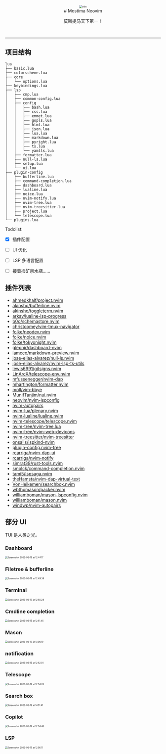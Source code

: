 <style>
  .text {
    font-size: 40px
  }
</style>


<div align="center">
  <img src="http://magenta-note-1305707521.coscd.myqcloud.com/vim.png" alt="vim" style="zoom:60%;" />
  <br>
    # Mostima Neovim
  <br>
  <p style=text>莫斯提马天下第一！</p>
  <br>
</div>

***



## 项目结构

```shell
lua
├── basic.lua
├── colorscheme.lua
├── core
│   └── options.lua
├── keybindings.lua
├── lsp
│   ├── cmp.lua
│   ├── common-config.lua
│   ├── config
│   │   ├── bash.lua
│   │   ├── css.lua
│   │   ├── emmet.lua
│   │   ├── gopls.lua
│   │   ├── html.lua
│   │   ├── json.lua
│   │   ├── lua.lua
│   │   ├── markdown.lua
│   │   ├── pyright.lua
│   │   ├── ts.lua
│   │   └── yamlls.lua
│   ├── formatter.lua
│   ├── null-ls.lua
│   ├── setup.lua
│   └── ui.lua
├── plugin-config
│   ├── bufferline.lua
│   ├── command-completion.lua
│   ├── dashboard.lua
│   ├── lualine.lua
│   ├── noice.lua
│   ├── nvim-notify.lua
│   ├── nvim-tree.lua
│   ├── nvim-treesitter.lua
│   ├── project.lua
│   └── telescope.lua
└── plugins.lua
```

Todolist: 

* [x] 插件配置
* [ ] UI 优化
* [ ] LSP 多语言配置

* [ ] 接着捡矿泉水瓶......



## 插件列表

+ [ahmedkhalf/project.nvim](https://github.com/ahmedkhalf/project.nvim)
+ [akinsho/bufferline.nvim](https://github.com/akinsho/bufferline.nvim)
+ [akinsho/toggleterm.nvim](https://github.com/akinsho/toggleterm.nvim)
+ [arkav/lualine-lsp-progress](https://github.com/arkav/lualine-lsp-progress)
+ [b0o/schemastore.nvim](https://github.com/b0o/schemastore.nvim)
+ [christoomey/vim-tmux-navigator](https://github.com/christoomey/vim-tmux-navigator)
+ [folke/neodev.nvim](https://github.com/folke/neodev.nvim)
+ [folke/noice.nvim](https://github.com/folke/noice.nvim)
+ [folke/tokyonight.nvim](https://github.com/folke/tokyonight.nvim)
+ [glepnir/dashboard-nvim](https://github.com/glepnir/dashboard-nvim)
+ [iamcco/markdown-preview.nvim](https://github.com/iamcco/markdown-preview.nvim)
+ [jose-elias-alvarez/null-ls.nvim](https://github.com/jose-elias-alvarez/null-ls.nvim)
+ [jose-elias-alvarez/nvim-lsp-ts-utils](https://github.com/jose-elias-alvarez/nvim-lsp-ts-utils)
+ [lewis6991/gitsigns.nvim](https://github.com/lewis6991/gitsigns.nvim)
+ [LinArcX/telescope-env.nvim](https://github.com/LinArcX/telescope-env.nvim)
+ [mfussenegger/nvim-dap](https://github.com/mfussenegger/nvim-dap)
+ [mhartington/formatter.nvim](https://github.com/mhartington/formatter.nvim)
+ [moll/vim-bbye](https://github.com/moll/vim-bbye)
+ [MunifTanjim/nui.nvim](https://github.com/MunifTanjim/nui.nvim)
+ [neovim/nvim-lspconfig](https://github.com/neovim/nvim-lspconfig)
+ [nvim-autopairs](https://github.com/nvim-autopairs)
+ [nvim-lua/plenary.nvim](https://github.com/nvim-lua/plenary.nvim)
+ [nvim-lualine/lualine.nvim](https://github.com/nvim-lualine/lualine.nvim)
+ [nvim-telescope/telescope.nvim](https://github.com/nvim-telescope/telescope.nvim)
+ [nvim-tree/nvim-tree.lua](https://github.com/nvim-tree/nvim-tree.lua)
+ [nvim-tree/nvim-web-devicons](https://github.com/nvim-tree/nvim-web-devicons)
+ [nvim-treesitter/nvim-treesitter](https://github.com/nvim-treesitter/nvim-treesitter)
+ [onsails/lspkind-nvim](https://github.com/onsails/lspkind-nvim)
+ [plugin-config.nvim-tree](https://github.com/plugin-config.nvim-tree)
+ [rcarriga/nvim-dap-ui](https://github.com/rcarriga/nvim-dap-ui)
+ [rcarriga/nvim-notify](https://github.com/rcarriga/nvim-notify)
+ [simrat39/rust-tools.nvim](https://github.com/simrat39/rust-tools.nvim)
+ [smolck/command-completion.nvim](https://github.com/smolck/command-completion.nvim)
+ [tami5/lspsaga.nvim](https://github.com/tami5/lspsaga.nvim)
+ [theHamsta/nvim-dap-virtual-text](https://github.com/theHamsta/nvim-dap-virtual-text)
+ [VonHeikemen/searchbox.nvim](https://github.com/VonHeikemen/searchbox.nvim)
+ [wbthomason/packer.nvim](https://github.com/wbthomason/packer.nvim)
+ [williamboman/mason-lspconfig.nvim](https://github.com/williamboman/mason-lspconfig.nvim)
+ [williamboman/mason.nvim](https://github.com/williamboman/mason.nvim)
+ [windwp/nvim-autopairs](https://github.com/windwp/nvim-autopairs)



## 部分 UI

TUI 是人类之光。

### Dashboard

<img src="http://magenta-note-1305707521.coscd.myqcloud.com/Screenshot%202023-06-19%20at%2012.44.17.png" alt="Screenshot 2023-06-19 at 12.44.17" style="zoom:50%;" />



### Filetree & bufferline

<img src="http://magenta-note-1305707521.coscd.myqcloud.com/Screenshot%202023-06-19%20at%2012.49.34.png" alt="Screenshot 2023-06-19 at 12.49.34" style="zoom:50%;" />



### Terminal

<img src="http://magenta-note-1305707521.coscd.myqcloud.com/Screenshot%202023-06-19%20at%2012.50.28.png" alt="Screenshot 2023-06-19 at 12.50.28" style="zoom:50%;" />



### Cmdline completion

<img src="http://magenta-note-1305707521.coscd.myqcloud.com/Screenshot%202023-06-19%20at%2012.51.45.png" alt="Screenshot 2023-06-19 at 12.51.45" style="zoom:50%;" />



### Mason

<img src="http://magenta-note-1305707521.coscd.myqcloud.com/Screenshot%202023-06-19%20at%2013.06.19.png" alt="Screenshot 2023-06-19 at 13.06.19" style="zoom:50%;" />



### notification

<img src="http://magenta-note-1305707521.coscd.myqcloud.com/Screenshot%202023-06-19%20at%2012.52.01.png" alt="Screenshot 2023-06-19 at 12.52.01" style="zoom:50%;" />



### Telescope

<img src="http://magenta-note-1305707521.coscd.myqcloud.com/Screenshot%202023-06-19%20at%2012.54.26.png" alt="Screenshot 2023-06-19 at 12.54.26" style="zoom:50%;" />



### Search box

<img src="http://magenta-note-1305707521.coscd.myqcloud.com/Screenshot%202023-06-19%20at%2014.51.41.png" alt="Screenshot 2023-06-19 at 14.51.41" style="zoom:50%;" />



### Copilot

<img src="http://magenta-note-1305707521.coscd.myqcloud.com/Screenshot%202023-06-19%20at%2012.54.46.png" alt="Screenshot 2023-06-19 at 12.54.46" style="zoom:50%;" />



### LSP

<img src="http://magenta-note-1305707521.coscd.myqcloud.com/Screenshot%202023-06-19%20at%2012.56.11.png" alt="Screenshot 2023-06-19 at 12.56.11" style="zoom:50%;" />

